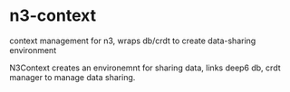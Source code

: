 # n3-context
context management for n3, wraps db/crdt to create data-sharing environment

N3Context creates an environemnt for sharing data, links deep6 db, crdt manager to manage data sharing.

